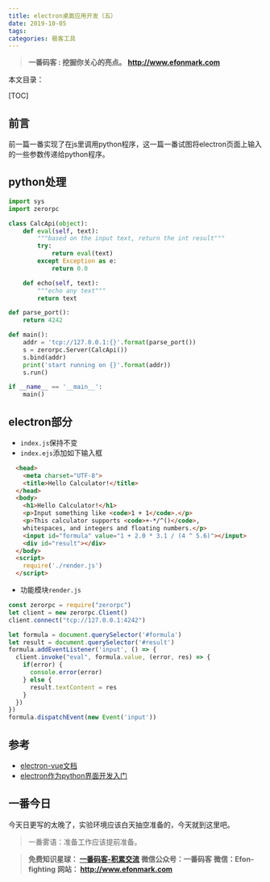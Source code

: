```yaml
---
title: electron桌面应用开发（五）
date: 2019-10-05
tags: 
categories: 极客工具
---
```


> **一番码客 : 挖掘你关心的亮点。**
> **http://www.efonmark.com**

本文目录：

[TOC]

## 前言

前一篇一番实现了在js里调用python程序，这一篇一番试图将electron页面上输入的一些参数传递给python程序。

<!-- more -->

## python处理

```python
import sys
import zerorpc

class CalcApi(object):
    def eval(self, text):
        """based on the input text, return the int result"""
        try:
            return eval(text)
        except Exception as e:
            return 0.0

    def echo(self, text):
        """echo any text"""
        return text

def parse_port():
    return 4242

def main():
    addr = 'tcp://127.0.0.1:{}'.format(parse_port())
    s = zerorpc.Server(CalcApi())
    s.bind(addr)
    print('start running on {}'.format(addr))
    s.run()

if __name__ == '__main__':
    main()
```

## electron部分

* `index.js`保持不变
* `index.ejs`添加如下输入框

```html
  <head>
    <meta charset="UTF-8">
    <title>Hello Calculator!</title>
  </head>
  <body>
    <h1>Hello Calculator!</h1>
    <p>Input something like <code>1 + 1</code>.</p>
    <p>This calculator supports <code>+-*/^()</code>,
    whitespaces, and integers and floating numbers.</p>
    <input id="formula" value="1 + 2.0 * 3.1 / (4 ^ 5.6)"></input>
    <div id="result"></div>
  </body>
  <script>
    require('./render.js')
  </script>
```

* 功能模块`render.js`

```js
const zerorpc = require("zerorpc")
let client = new zerorpc.Client()
client.connect("tcp://127.0.0.1:4242")

let formula = document.querySelector('#formula')
let result = document.querySelector('#result')
formula.addEventListener('input', () => {
  client.invoke("eval", formula.value, (error, res) => {
    if(error) {
      console.error(error)
    } else {
      result.textContent = res
    }
  })
})
formula.dispatchEvent(new Event('input'))
```

## 参考

- [electron-vue文档](https://simulatedgreg.gitbooks.io/electron-vue/content/cn/)
- [electron作为python界面开发入门](https://mlln.cn/2018/01/08/electron作为python界面开发入门/?from=singlemessage)

## 一番今日

今天日更写的太晚了，实验环境应该白天抽空准备的，今天就到这里吧。

> 一番雾语：准备工作应该提前准备。



> **免费知识星球： [一番码客-积累交流]([wwww](https://t.zsxq.com/NRVBURr))**
> **微信公众号：一番码客**
> **微信：Efon-fighting**
> **网站： http://www.efonmark.com**